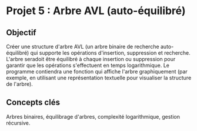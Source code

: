 # Projet 5 : Arbre AVL (auto-équilibré)

## Objectif
Créer une structure d'arbre AVL (un arbre binaire de recherche auto-équilibré) qui supporte les opérations d'insertion, suppression et recherche. L'arbre seradoit être équilibré à chaque insertion ou suppression pour garantir que les opérations s'effectuent en temps logarithmique. Le programme contiendra une fonction qui affiche l'arbre graphiquement (par exemple, en utilisant une représentation textuelle pour visualiser la structure de l'arbre).

## Concepts clés
Arbres binaires, équilibrage d'arbres, complexité logarithmique, gestion récursive.

